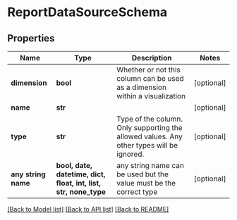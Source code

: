 # ReportDataSourceSchema


## Properties
Name | Type | Description | Notes
------------ | ------------- | ------------- | -------------
**dimension** | **bool** | Whether or not this column can be used as a dimension within a visualization | [optional] 
**name** | **str** |  | [optional] 
**type** | **str** | Type of the column.  Only supporting the allowed values.  Any other types will be ignored. | [optional] 
**any string name** | **bool, date, datetime, dict, float, int, list, str, none_type** | any string name can be used but the value must be the correct type | [optional]

[[Back to Model list]](../README.md#documentation-for-models) [[Back to API list]](../README.md#documentation-for-api-endpoints) [[Back to README]](../README.md)


